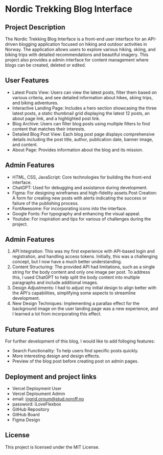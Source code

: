 # Nordic Trekking Blog Interface

## Project Description
The Nordic Trekking Blog Interface is a front-end user interface for an API-driven blogging application focused on hiking and outdoor activities in Norway. The application allows users to explore various hiking, skiing, and biking trips with detailed recommendations and beautiful imagery. This project also provides a admin interface for content management where blogs can be created, deleted or edited.

## User Features
* Latest Posts View: Users can view the latest posts, filter them based on various criteria, and see detailed information about hikes, skiing trips, and biking adventures.
* Interactive Landing Page: Includes a hero section showcasing the three latest posts, a static thumbnail grid displaying the latest 12 posts, an about page link, and a highlighted post link.
* Blog Archive: Users can filter blog posts using multiple filters to find content that matches their interests.
* Detailed Blog Post View: Each blog post page displays comprehensive details including the post title, author, publication date, banner image, and content.
* About Page: Provides information about the blog and its mission.

## Admin Features
* HTML, CSS, JavaScript: Core technologies for building the front-end interface.
* ChatGPT: Used for debugging and assistance during development.
* Figma: For designing wireframes and high-fidelity assets.Post Creation: A form for creating new posts with alerts indicating the success or failure of the publishing process.
* FontAwesome: For incorporating icons into the interface.
* Google Fonts: For typography and enhancing the visual appeal.
* Youtube: For inspiration and tips for various of challenges during the project.

## Admin Features
1. API Integration: This was my first experience with API-based login and registration, and handling access tokens. Initially, this was a challenging concept, but I now have a much better understanding.
2. Content Structuring: The provided API had limitations, such as a single string for the body content and only one image per post. To address this, I used ChatGPT to help split the body content into multiple paragraphs and include additional images.
3. Design Adjustments: I had to adjust my initial design to align better with the API's capabilities, simplifying some aspects to streamline development.
4. New Design Techniques: Implementing a parallax effect for the background image on the user landing page was a new experience, and I learned a lot from incorporating this effect.

## Future Features
For further development of this blog, I would like to add folloging features:
* Search Functionality: To help users find specific posts quickly.
* More interesting design and design effects.
* Preview of the blog post before creating post on admin pages.

## Deployment and project links
* Vercel Deployment User
* Vercel Deploument Admin
* email: ingrid.ornum@stud.noroff.no
* password: iLoveFlexbox
* GitHub Repository
* GitHub Board
* Figma Design

## License
This project is licensed under the MIT License.
